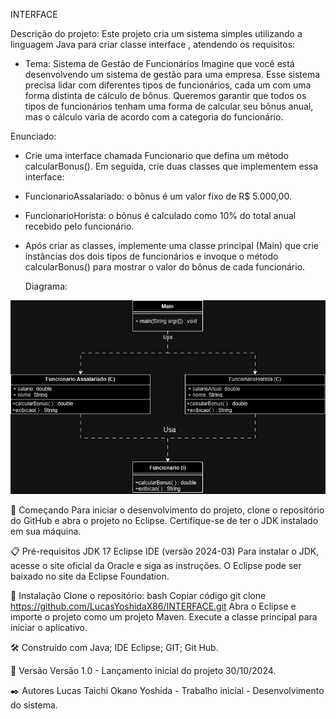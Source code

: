 INTERFACE

Descrição do projeto: Este projeto cria um sistema simples utilizando a linguagem Java para criar classe interface , atendendo os requisitos:

- Tema: Sistema de Gestão de Funcionários
Imagine que você está desenvolvendo um sistema de gestão para uma empresa. Esse sistema precisa lidar com diferentes tipos de funcionários, cada um com uma forma distinta de cálculo de bônus. Queremos garantir que todos os tipos de funcionários tenham uma forma de calcular seu bônus anual, mas o cálculo varia de acordo com a categoria do funcionário.

Enunciado:
- Crie uma interface chamada Funcionario que defina um método calcularBonus(). Em seguida, crie duas classes que implementem essa interface:

- FuncionarioAssalariado: o bônus é um valor fixo de R$ 5.000,00.

- FuncionarioHorista: o bônus é calculado como 10% do total anual recebido pelo funcionário.

- Após criar as classes, implemente uma classe principal (Main) que crie instâncias dos dois tipos de funcionários e invoque o método calcularBonus() para mostrar o valor do bônus de cada funcionário.

  Diagrama:

  
![Acesso diagrama UML](https://github.com/LucasYoshidaX86/INTERFACE/blob/master/DiagramaUMLInterface.drawio%20(1).png)

🚀 Começando Para iniciar o desenvolvimento do projeto, clone o repositório do GitHub e abra o projeto no Eclipse. Certifique-se de ter o JDK instalado em sua máquina.

📋 Pré-requisitos JDK 17 Eclipse IDE (versão 2024-03) Para instalar o JDK, acesse o site oficial da Oracle e siga as instruções. O Eclipse pode ser baixado no site da Eclipse Foundation.

🔧 Instalação Clone o repositório: bash Copiar código git clone https://github.com/LucasYoshidaX86/INTERFACE.git Abra o Eclipse e importe o projeto como um projeto Maven. Execute a classe principal para iniciar o aplicativo.

🛠️ Construído com Java; IDE Eclipse; GIT; Git Hub.

📌 Versão Versão 1.0 - Lançamento inicial do projeto 30/10/2024.

✒️ Autores Lucas Taichi Okano Yoshida - Trabalho inicial - Desenvolvimento do sistema.
